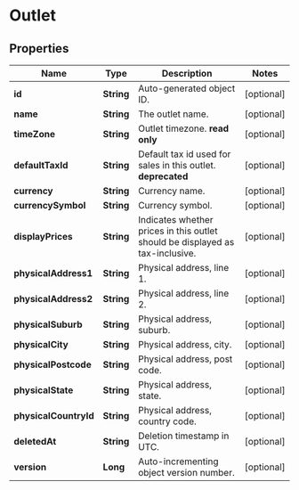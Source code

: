 
# Outlet

## Properties
Name | Type | Description | Notes
------------ | ------------- | ------------- | -------------
**id** | **String** | Auto-generated object ID. |  [optional]
**name** | **String** | The outlet name. |  [optional]
**timeZone** | **String** | Outlet timezone. **read only** |  [optional]
**defaultTaxId** | **String** | Default tax id used for sales in this outlet. **deprecated** |  [optional]
**currency** | **String** | Currency name. |  [optional]
**currencySymbol** | **String** | Currency symbol. |  [optional]
**displayPrices** | **String** | Indicates whether prices in this outlet should be displayed as tax-inclusive. |  [optional]
**physicalAddress1** | **String** | Physical address, line 1. |  [optional]
**physicalAddress2** | **String** | Physical address, line 2. |  [optional]
**physicalSuburb** | **String** | Physical address, suburb. |  [optional]
**physicalCity** | **String** | Physical address, city. |  [optional]
**physicalPostcode** | **String** | Physical address, post code. |  [optional]
**physicalState** | **String** | Physical address, state. |  [optional]
**physicalCountryId** | **String** | Physical address, country code. |  [optional]
**deletedAt** | **String** | Deletion timestamp in UTC. |  [optional]
**version** | **Long** | Auto-incrementing object version number. |  [optional]



